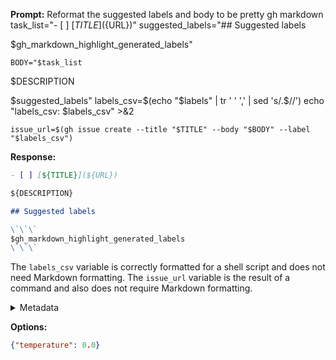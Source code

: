 **Prompt:**
Reformat the suggested labels and body to be pretty gh markdown
 task_list="- [ ] [${TITLE}](${URL})"
    suggested_labels="## Suggested labels

$gh_markdown_highlight_generated_labels"
    
    BODY="$task_list

$DESCRIPTION

$suggested_labels"
    labels_csv=$(echo "$labels" | tr '
' ',' | sed 's/.$//')
    echo "labels_csv: $labels_csv" >&2
    
    issue_url=$(gh issue create --title "$TITLE" --body "$BODY" --label "$labels_csv")

**Response:**
```markdown
- [ ] [${TITLE}](${URL})

${DESCRIPTION}

## Suggested labels

\`\`\`
$gh_markdown_highlight_generated_labels
\`\`\`
```

The `labels_csv` variable is correctly formatted for a shell script and does not need Markdown formatting. The `issue_url` variable is the result of a command and also does not require Markdown formatting.

<details><summary>Metadata</summary>

- Duration: 3541 ms
- Datetime: 2024-01-08T20:59:12.049073
- Model: gpt-4-1106-preview

</details>

**Options:**
```json
{"temperature": 0.0}
```


